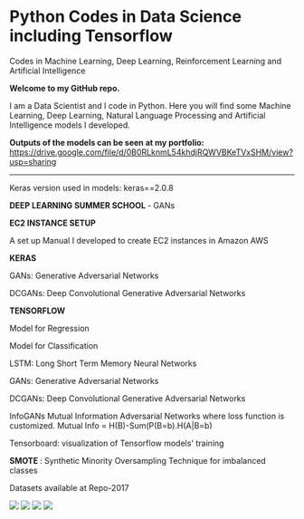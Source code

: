 # Python Codes in Data Science including Tensorflow

Codes in Machine Learning, Deep Learning, Reinforcement Learning and Artificial Intelligence

<b> Welcome to my GitHub repo. </b>

I am a Data Scientist and I code in Python. Here you will find some Machine Learning, Deep Learning, Natural Language Processing and Artificial Intelligence models I developed.

<b> Outputs of the models can be seen at my portfolio: </b> https://drive.google.com/file/d/0B0RLknmL54khdjRQWVBKeTVxSHM/view?usp=sharing

----------------
 
Keras version used in models: keras==2.0.8


<b> DEEP LEARNING SUMMER SCHOOL </b> -  GANs <br/>
 

<b> EC2 INSTANCE SETUP </b>

A set up Manual I developed to create EC2 instances in Amazon AWS

<b> KERAS </b>
 
GANs: Generative Adversarial Networks
 
DCGANs: Deep Convolutional Generative Adversarial Networks
 
 
 
<b> TENSORFLOW </b> 
 
Model for Regression
 
Model for Classification 
 
LSTM: Long Short Term Memory Neural Networks
 
GANs: Generative Adversarial Networks
 
DCGANs: Deep Convolutional Generative Adversarial Networks
 
InfoGANs </b> Mutual Information Adversarial Networks where loss function is customized. 
Mutual Info = H(B)-Sum(P(B=b).H(A|B=b)

Tensorboard: visualization of Tensorflow models' training
 
 
 
<b> SMOTE </b> : Synthetic Minority Oversampling Technique for imbalanced classes
 
Datasets available at Repo-2017
 
<img src=https://github.com/RubensZimbres/Repo-2018/blob/master/Deep%20Learning%20Summer%20School/GANs.jpg>
 
 
<img src=https://github.com/RubensZimbres/Repo-2018/blob/master/Deep%20Learning%20Summer%20School/GAN_Best.PNG>

<img src=https://github.com/RubensZimbres/Repo-2018/blob/master/Deep%20Learning%20Summer%20School/TensorBoard_Loss.PNG>

<img src=https://github.com/RubensZimbres/Repo-2018/blob/master/Deep%20Learning%20Summer%20School/TensorBoard_Structure.PNG>

